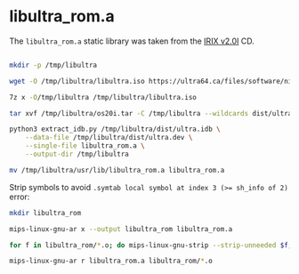 # libultra_rom.a

The `libultra_rom.a` static library was taken from the [IRIX v2.0I](https://ultra64.ca/files/software/nintendo/Nintendo_64_Developers_OS-Library_IRIX_v2.0I/Nintendo_64_Developers_OS-Library_IRIX_v2.0I.iso) CD.

```sh

mkdir -p /tmp/libultra

wget -O /tmp/libultra/libultra.iso https://ultra64.ca/files/software/nintendo/Nintendo_64_Developers_OS-Library_IRIX_v2.0I/Nintendo_64_Developers_OS-Library_IRIX_v2.0I.iso

7z x -O/tmp/libultra /tmp/libultra/libultra.iso

tar xvf /tmp/libultra/os20i.tar -C /tmp/libultra --wildcards dist/ultra*

python3 extract_idb.py /tmp/libultra/dist/ultra.idb \
    --data-file /tmp/libultra/dist/ultra.dev \
    --single-file libultra_rom.a \
    --output-dir /tmp/libultra

mv /tmp/libultra/usr/lib/libultra_rom.a libultra_rom.a
```

Strip symbols to avoid `.symtab local symbol at index 3 (>= sh_info of 2)` error:

```sh
mkdir libultra_rom

mips-linux-gnu-ar x --output libultra_rom libultra_rom.a

for f in libultra_rom/*.o; do mips-linux-gnu-strip --strip-unneeded $f; done

mips-linux-gnu-ar r libultra_rom.a libultra_rom/*.o
```
